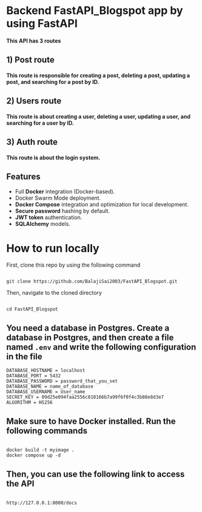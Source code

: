 # Backend FastAPI_Blogspot app by using FastAPI

#### This API has 3 routes

## 1) Post route

#### This route is responsible for creating a post, deleting a post, updating a post, and searching for a post by ID.

## 2) Users route

#### This route is about creating a user, deleting a user, updating a user, and searching for a user by ID.

## 3) Auth route

#### This route is about the login system.

## Features

* Full **Docker** integration (Docker-based).
* Docker Swarm Mode deployment.
* **Docker Compose** integration and optimization for local development.
* **Secure password** hashing by default.
* **JWT token** authentication.
* **SQLAlchemy** models.

# How to run locally

First, clone this repo by using the following command
````

git clone https://github.com/BalajiSai2003/FastAPI_Blogspot.git

````

Then, navigate to the cloned directory


````

cd FastAPI_Blogspot

````
##  You need a database in Postgres. Create a database in Postgres, and then create a file named `.env` and write the following configuration in the file


````
DATABASE_HOSTNAME = localhost
DATABASE_PORT = 5432
DATABASE_PASSWORD = password_that_you_set
DATABASE_NAME = name_of_database
DATABASE_USERNAME = User_name
SECRET_KEY = 09d25e094faa2556c818166b7a99f6f0f4c3b88e8d3e7
ALGORITHM = HS256

````

## Make sure to have Docker installed. Run the following commands



````

docker build -t myimage .
docker compose up -d

````



## Then, you can use the following link to access the API



````

http://127.0.0.1:8000/docs 

````

